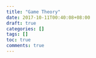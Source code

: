 ```yaml
---
title: "Game Theory"
date: 2017-10-11T00:40:08+08:00
draft: true
categories: []
tags: []
toc: true
comments: true
---
```

